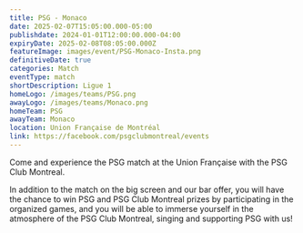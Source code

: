 ```yaml
---
title: PSG - Monaco
date: 2025-02-07T15:05:00.000-05:00
publishdate: 2024-01-01T12:00:00.000-04:00
expiryDate: 2025-02-08T08:05:00.000Z
featureImage: images/event/PSG-Monaco-Insta.png
definitiveDate: true
categories: Match
eventType: match
shortDescription: Ligue 1
homeLogo: /images/teams/PSG.png
awayLogo: /images/teams/Monaco.png
homeTeam: PSG
awayTeam: Monaco
location: Union Française de Montréal
link: https://facebook.com/psgclubmontreal/events
---
```


Come and experience the PSG match at the Union Française with the PSG Club Montreal.

In addition to the match on the big screen and our bar offer, you will have the chance to win PSG and PSG Club Montreal prizes by participating in the organized games, and you will be able to immerse yourself in the atmosphere of the PSG Club Montreal, singing and supporting PSG with us!
